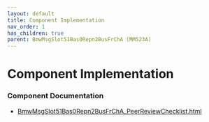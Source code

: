 ```yaml
---
layout: default
title: Component Implementation
nav_order: 1
has_children: true
parent: BmwMsgSlot51Bas0Repn2BusFrChA (MM523A)
---
```

# Component Implementation
### Component Documentation

- [BmwMsgSlot51Bas0Repn2BusFrChA_PeerReviewChecklist.html](doc/BmwMsgSlot51Bas0Repn2BusFrChA_PeerReviewChecklist.html)

